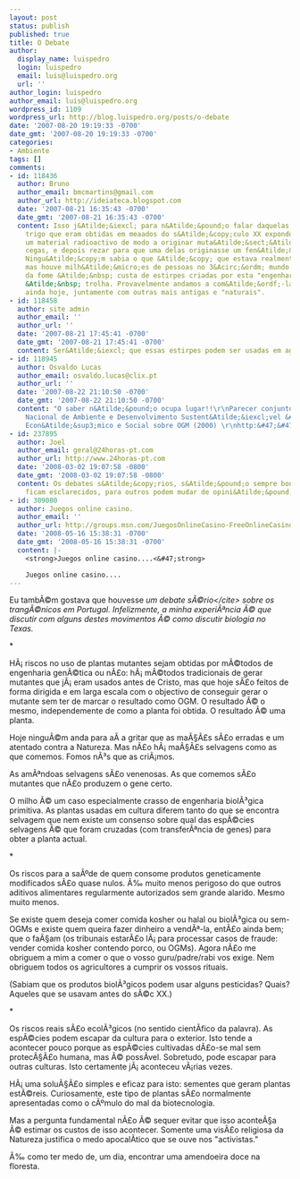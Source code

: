 ```yaml
---
layout: post
status: publish
published: true
title: O Debate
author:
  display_name: luispedro
  login: luispedro
  email: luis@luispedro.org
  url: ''
author_login: luispedro
author_email: luis@luispedro.org
wordpress_id: 1109
wordpress_url: http://blog.luispedro.org/posts/o-debate
date: '2007-08-20 19:19:33 -0700'
date_gmt: '2007-08-20 19:19:33 -0700'
categories:
- Ambiente
tags: []
comments:
- id: 118436
  author: Bruno
  author_email: bmcmartins@gmail.com
  author_url: http://ideiateca.blogspot.com
  date: '2007-08-21 16:35:43 -0700'
  date_gmt: '2007-08-21 16:35:43 -0700'
  content: Isso j&Atilde;&iexcl; para n&Atilde;&pound;o falar daquelas estirpes de
    trigo que eram obtidas em meaados do s&Atilde;&copy;culo XX expondo a planta a
    um material radioactivo de modo a originar muta&Atilde;&sect;&Atilde;&micro;es
    cegas, e depois rezar para que uma delas originasse um fen&Atilde;&sup3;tipo &Atilde;&ordm;til.
    Ningu&Atilde;&copy;m sabia o que &Atilde;&copy; que estava realmente a acontecer,
    mas houve milh&Atilde;&micro;es de pessoas no 3&Acirc;&ordm; mundo que foram salvas
    da fome &Atilde;&nbsp; custa de estirpes criadas por esta "engenharia gen&Atilde;&copy;tica"
    &Atilde;&nbsp; trolha. Provavelmente andamos a com&Atilde;&ordf;-las alegremente
    ainda hoje, juntamente com outras mais antigas e "naturais".
- id: 118458
  author: site admin
  author_email: ''
  author_url: ''
  date: '2007-08-21 17:45:41 -0700'
  date_gmt: '2007-08-21 17:45:41 -0700'
  content: Ser&Atilde;&iexcl; que essas estirpes podem ser usadas em agricultura biol&Atilde;&sup3;gica?
- id: 118945
  author: Osvaldo Lucas
  author_email: osvaldo.lucas@clix.pt
  author_url: ''
  date: '2007-08-22 21:10:50 -0700'
  date_gmt: '2007-08-22 21:10:50 -0700'
  content: "O saber n&Atilde;&pound;o ocupa lugar!!\r\nParecer conjunto do Conselho
    Nacional de Ambiente e Desenvolvimento Sustent&Atilde;&iexcl;vel &#47; Conselho
    Econ&Atilde;&sup3;mico e Social sobre OGM (2000) \r\nhttp:&#47;&#47;www.cnads.pt&#47;docs&#47;ParecerOGM%20Dezemb2000.pdf"
- id: 237895
  author: Joel
  author_email: geral@24horas-pt.com
  author_url: http://www.24horas-pt.com
  date: '2008-03-02 19:07:58 -0800'
  date_gmt: '2008-03-02 19:07:58 -0800'
  content: Os debates s&Atilde;&copy;rios, s&Atilde;&pound;o sempre bons, para uns
    ficam esclarecidos, para outros podem mudar de opini&Atilde;&pound;o, pois....
- id: 309080
  author: Juegos online casino.
  author_email: ''
  author_url: http://groups.msn.com/JuegosOnlineCasino-FreeOnlineCasinoGuide
  date: '2008-05-16 15:38:31 -0700'
  date_gmt: '2008-05-16 15:38:31 -0700'
  content: |-
    <strong>Juegos online casino....<&#47;strong>

    Juegos online casino....
---
```

<p>Eu tamb&Atilde;&copy;m gostava que houvesse <cite>um debate s&Atilde;&copy;rio<&#47;cite> sobre os trang&Atilde;&copy;nicos em Portugal. Infelizmente, a minha experi&Atilde;&ordf;ncia &Atilde;&copy; que discutir com alguns destes movimentos &Atilde;&copy; como discutir biologia no Texas.</p>
<p>*</p>
<p>H&Atilde;&iexcl; riscos no uso de plantas mutantes sejam obtidas por m&Atilde;&copy;todos de engenharia gen&Atilde;&copy;tica ou n&Atilde;&pound;o: h&Atilde;&iexcl; m&Atilde;&copy;todos tradicionais de gerar mutantes que j&Atilde;&iexcl; eram usados antes de Cristo, mas que hoje s&Atilde;&pound;o feitos de forma dirigida e em larga escala com o objectivo de conseguir gerar o mutante sem ter de marcar o resultado como OGM. O resultado &Atilde;&copy; o mesmo, independemente de como a planta foi obtida. O resultado &Atilde;&copy; uma planta.</p>
<p>Hoje ningu&Atilde;&copy;m anda para a&Atilde;&shy; a gritar que as ma&Atilde;&sect;&Atilde;&pound;s s&Atilde;&pound;o erradas e um atentado contra a Natureza. Mas n&Atilde;&pound;o h&Atilde;&iexcl; ma&Atilde;&sect;&Atilde;&pound;s selvagens como as que comemos. Fomos n&Atilde;&sup3;s que as cri&Atilde;&iexcl;mos.</p>
<p>As am&Atilde;&ordf;ndoas selvagens s&Atilde;&pound;o venenosas. As que comemos s&Atilde;&pound;o mutantes que n&Atilde;&pound;o produzem o gene certo.</p>
<p>O milho &Atilde;&copy; um caso especialmente crasso de engenharia biol&Atilde;&sup3;gica primitiva. As plantas usadas em cultura diferem tanto do que se encontra selvagem que nem existe um consenso sobre qual das esp&Atilde;&copy;cies selvagens &Atilde;&copy; que foram cruzadas (com transfer&Atilde;&ordf;ncia de genes) para obter a planta actual.</p>
<p>*</p>
<p>Os riscos para a sa&Atilde;&ordm;de de quem consome produtos geneticamente modificados s&Atilde;&pound;o quase nulos. &Atilde;&permil; muito menos perigoso do que outros aditivos alimentares regularmente autorizados sem grande alarido. Mesmo muito menos.</p>
<p>Se existe quem deseja comer comida kosher ou halal ou biol&Atilde;&sup3;gica ou sem-OGMs e existe quem queira fazer dinheiro a vend&Atilde;&ordf;-la, ent&Atilde;&pound;o ainda bem; que o fa&Atilde;&sect;am (os tribunais estar&Atilde;&pound;o l&Atilde;&iexcl; para processar casos de fraude: vender comida kosher contendo porco, ou OGMs). Agora n&Atilde;&pound;o me obriguem a mim a comer o que o vosso guru&#47;padre&#47;rabi vos exige. Nem obriguem todos os agricultores a cumprir os vossos rituais.</p>
<p>(Sabiam que os produtos biol&Atilde;&sup3;gicos podem usar alguns pesticidas? Quais? Aqueles que se usavam antes do s&Atilde;&copy;c XX.)</p>
<p>*</p>
<p>Os riscos reais s&Atilde;&pound;o ecol&Atilde;&sup3;gicos (no sentido cient&Atilde;&shy;fico da palavra). As esp&Atilde;&copy;cies podem escapar da cultura para o exterior. Isto tende a acontecer pouco porque as esp&Atilde;&copy;cies cultivadas d&Atilde;&pound;o-se mal sem protec&Atilde;&sect;&Atilde;&pound;o humana, mas &Atilde;&copy; poss&Atilde;&shy;vel. Sobretudo, pode escapar para outras culturas. Isto certamente j&Atilde;&iexcl; aconteceu v&Atilde;&iexcl;rias vezes.</p>
<p>H&Atilde;&iexcl; uma solu&Atilde;&sect;&Atilde;&pound;o simples e eficaz para isto: sementes que geram plantas est&Atilde;&copy;reis. Curiosamente, este tipo de plantas s&Atilde;&pound;o normalmente apresentadas como o c&Atilde;&ordm;mulo do mal da biotecnologia.</p>
<p>Mas a pergunta fundamental n&Atilde;&pound;o &Atilde;&copy; sequer evitar que isso aconte&Atilde;&sect;a &Atilde;&copy; estimar os custos de isso acontecer. Somente uma vis&Atilde;&pound;o religiosa da Natureza justifica o medo apocal&Atilde;&shy;tico que se ouve nos "activistas."</p>
<p>&Atilde;&permil; como ter medo de, um dia, encontrar uma amendoeira doce na floresta.</p>
